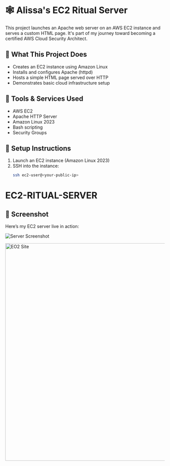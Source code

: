 # 🕸️ Alissa's EC2 Ritual Server

This project launches an Apache web server on an AWS EC2 instance and serves a custom HTML page. It's part of my journey toward becoming a certified AWS Cloud Security Architect.

## 🔧 What This Project Does

- Creates an EC2 instance using Amazon Linux
- Installs and configures Apache (httpd)
- Hosts a simple HTML page served over HTTP
- Demonstrates basic cloud infrastructure setup

## 🧰 Tools & Services Used


- AWS EC2
- Apache HTTP Server
- Amazon Linux 2023
- Bash scripting
- Security Groups

## 🚀 Setup Instructions

1. Launch an EC2 instance (Amazon Linux 2023)
2. SSH into the instance:
   ```bash
   ssh ec2-user@<your-public-ip>
# EC2-RITUAL-SERVER
## 📸 Screenshot
Here’s my EC2 server live in action:

![Server Screenshot](screenshot.png)

<img width="1360" height="687" alt="EO2 Site" src="https://github.com/user-attachments/assets/2131b5eb-403a-4e20-afb8-7016c2aa9216" />
